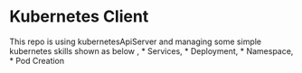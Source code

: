 # Kubernetes Client 


This repo is using kubernetesApiServer and managing some simple kubernetes skills shown as below , 
	* Services, 
	* Deployment,
	* Namespace,
	* Pod Creation

